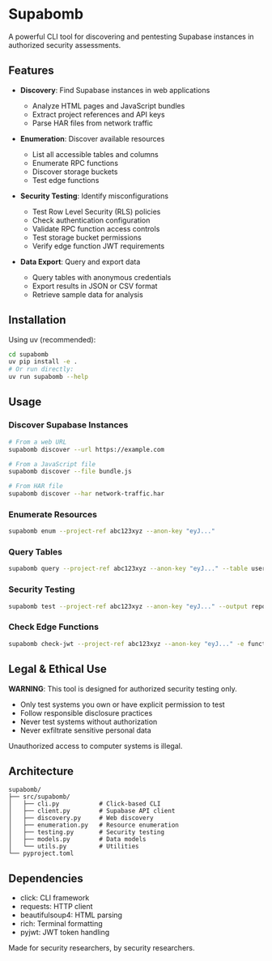 # Supabomb

A powerful CLI tool for discovering and pentesting Supabase instances in authorized security assessments.

## Features

- **Discovery**: Find Supabase instances in web applications
  - Analyze HTML pages and JavaScript bundles
  - Extract project references and API keys
  - Parse HAR files from network traffic

- **Enumeration**: Discover available resources
  - List all accessible tables and columns
  - Enumerate RPC functions
  - Discover storage buckets
  - Test edge functions

- **Security Testing**: Identify misconfigurations
  - Test Row Level Security (RLS) policies
  - Check authentication configuration
  - Validate RPC function access controls
  - Test storage bucket permissions
  - Verify edge function JWT requirements

- **Data Export**: Query and export data
  - Query tables with anonymous credentials
  - Export results in JSON or CSV format
  - Retrieve sample data for analysis

## Installation

Using uv (recommended):

```bash
cd supabomb
uv pip install -e .
# Or run directly:
uv run supabomb --help
```

## Usage

### Discover Supabase Instances

```bash
# From a web URL
supabomb discover --url https://example.com

# From a JavaScript file
supabomb discover --file bundle.js

# From HAR file
supabomb discover --har network-traffic.har
```

### Enumerate Resources

```bash
supabomb enum --project-ref abc123xyz --anon-key "eyJ..."
```

### Query Tables

```bash
supabomb query --project-ref abc123xyz --anon-key "eyJ..." --table users --limit 100
```

### Security Testing

```bash
supabomb test --project-ref abc123xyz --anon-key "eyJ..." --output report.json
```

### Check Edge Functions

```bash
supabomb check-jwt --project-ref abc123xyz --anon-key "eyJ..." -e function1 -e function2
```

## Legal & Ethical Use

**WARNING**: This tool is designed for authorized security testing only.

- Only test systems you own or have explicit permission to test
- Follow responsible disclosure practices
- Never test systems without authorization
- Never exfiltrate sensitive personal data

Unauthorized access to computer systems is illegal.

## Architecture

```
supabomb/
├── src/supabomb/
│   ├── cli.py           # Click-based CLI
│   ├── client.py        # Supabase API client
│   ├── discovery.py     # Web discovery
│   ├── enumeration.py   # Resource enumeration
│   ├── testing.py       # Security testing
│   ├── models.py        # Data models
│   └── utils.py         # Utilities
└── pyproject.toml
```

## Dependencies

- click: CLI framework
- requests: HTTP client
- beautifulsoup4: HTML parsing
- rich: Terminal formatting
- pyjwt: JWT token handling

Made for security researchers, by security researchers.
